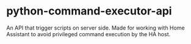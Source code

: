 # python-command-executor-api
An API that trigger scripts on server side. Made for working with Home Assistant to avoid privileged command execution by the HA host.
